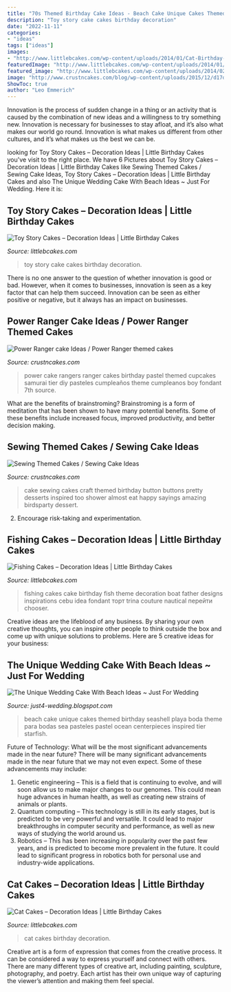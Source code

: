 ```yaml
---
title: "70s Themed Birthday Cake Ideas - Beach Cake Unique Cakes Themed Birthday Seashell Playa Boda Theme Para Bodas Sea Pasteles Pastel Ocean Centerpieces Inspired Tier Starfish"
description: "Toy story cake cakes birthday decoration"
date: "2022-11-11"
categories:
- "ideas"
tags: ["ideas"]
images:
- "http://www.littlebcakes.com/wp-content/uploads/2014/01/Cat-Birthday-Cakes-Pictures.jpg"
featuredImage: "http://www.littlebcakes.com/wp-content/uploads/2014/01/Fishing-Cakes-Images.jpg"
featured_image: "http://www.littlebcakes.com/wp-content/uploads/2014/02/Toy-Story-Cake-Ideas.jpg"
image: "http://www.crustncakes.com/blog/wp-content/uploads/2015/12/d17dfd283a19062218b9c759070e952a.jpg"
ShowToc: true
author: "Leo Emmerich"
---
```



Innovation is the process of sudden change in a thing or an activity that is caused by the combination of new ideas and a willingness to try something new. Innovation is necessary for businesses to stay afloat, and it’s also what makes our world go round. Innovation is what makes us different from other cultures, and it’s what makes us the best we can be.

	

		
looking for Toy Story Cakes – Decoration Ideas | Little Birthday Cakes you've visit to the right place. We have 6 Pictures about Toy Story Cakes – Decoration Ideas | Little Birthday Cakes like Sewing Themed Cakes / Sewing Cake Ideas, Toy Story Cakes – Decoration Ideas | Little Birthday Cakes and also The Unique Wedding Cake With Beach Ideas ~ Just For Wedding. Here it is:
		
    
## Toy Story Cakes – Decoration Ideas | Little Birthday Cakes

<img loading=lazy src="http://www.littlebcakes.com/wp-content/uploads/2014/02/Toy-Story-Cake-Ideas.jpg" onerror="this.onerror=null;this.src='https://tse1.mm.bing.net/th?id=OIP.SkDbF0H0TF2sYM-v-v5-wAHaLG&amp;pid=15.1';" alt="Toy Story Cakes – Decoration Ideas | Little Birthday Cakes">

_Source: littlebcakes.com_

>toy story cake cakes birthday decoration. 

	

There is no one answer to the question of whether innovation is good or bad. However, when it comes to businesses, innovation is seen as a key factor that can help them succeed. Innovation can be seen as either positive or negative, but it always has an impact on businesses.

    
## Power Ranger Cake Ideas / Power Ranger Themed Cakes

<img loading=lazy src="http://www.crustncakes.com/blog/wp-content/uploads/2015/11/eb787aa3cf435a70b9cef12e2d1f0082.jpg" onerror="this.onerror=null;this.src='https://tse3.mm.bing.net/th?id=OIP.xqnaCxzY0ByxVBcsLo2xzgHaJ4&amp;pid=15.1';" alt="Power Ranger cake Ideas / Power Ranger themed cakes">

_Source: crustncakes.com_

>power cake rangers ranger cakes birthday pastel themed cupcakes samurai tier diy pasteles cumpleaños theme cumpleanos boy fondant 7th source. 

	

What are the benefits of brainstroming?
Brainstroming is a form of meditation that has been shown to have many potential benefits. Some of these benefits include increased focus, improved productivity, and better decision making.

    
## Sewing Themed Cakes / Sewing Cake Ideas

<img loading=lazy src="http://www.crustncakes.com/blog/wp-content/uploads/2015/12/d17dfd283a19062218b9c759070e952a.jpg" onerror="this.onerror=null;this.src='https://tse4.mm.bing.net/th?id=OIP.6MhbnaF_N9LPWQGmf-JYyAHaKV&amp;pid=15.1';" alt="Sewing Themed Cakes / Sewing Cake Ideas">

_Source: crustncakes.com_

>cake sewing cakes craft themed birthday button buttons pretty desserts inspired too shower almost eat happy sayings amazing birdsparty dessert. 

	

2. Encourage risk-taking and experimentation.

    
## Fishing Cakes – Decoration Ideas | Little Birthday Cakes

<img loading=lazy src="http://www.littlebcakes.com/wp-content/uploads/2014/01/Fishing-Cakes-Images.jpg" onerror="this.onerror=null;this.src='https://tse3.mm.bing.net/th?id=OIP.PT8mZGQT0QsOmBA6coadawHaJ4&amp;pid=15.1';" alt="Fishing Cakes – Decoration Ideas | Little Birthday Cakes">

_Source: littlebcakes.com_

>fishing cakes cake birthday fish theme decoration boat father designs inspirations cebu idea fondant торт trina couture nautical перейти chooser. 

	

Creative ideas are the lifeblood of any business. By sharing your own creative thoughts, you can inspire other people to think outside the box and come up with unique solutions to problems. Here are 5 creative ideas for your business: 

    
## The Unique Wedding Cake With Beach Ideas ~ Just For Wedding

<img loading=lazy src="http://2.bp.blogspot.com/-Ugy-odZGD30/TcbOLd1k91I/AAAAAAAAAXs/5B5EXgh9Vi8/s1600/unique-tropical-beach-wedding-cake3.jpg" onerror="this.onerror=null;this.src='https://tse2.mm.bing.net/th?id=OIP.NPqqqk_H9IGX7A_oWKxIHQHaKW&amp;pid=15.1';" alt="The Unique Wedding Cake With Beach Ideas ~ Just For Wedding">

_Source: just4-wedding.blogspot.com_

>beach cake unique cakes themed birthday seashell playa boda theme para bodas sea pasteles pastel ocean centerpieces inspired tier starfish. 

	

Future of Technology: What will be the most significant advancements made in the near future?
There will be many significant advancements made in the near future that we may not even expect. Some of these advancements may include: 
1. Genetic engineering – This is a field that is continuing to evolve, and will soon allow us to make major changes to our genomes. This could mean huge advances in human health, as well as creating new strains of animals or plants. 
2. Quantum computing – This technology is still in its early stages, but is predicted to be very powerful and versatile. It could lead to major breakthroughs in computer security and performance, as well as new ways of studying the world around us. 
3. Robotics – This has been increasing in popularity over the past few years, and is predicted to become more prevalent in the future. It could lead to significant progress in robotics both for personal use and industry-wide applications. 

    
## Cat Cakes – Decoration Ideas | Little Birthday Cakes

<img loading=lazy src="http://www.littlebcakes.com/wp-content/uploads/2014/01/Cat-Birthday-Cakes-Pictures.jpg" onerror="this.onerror=null;this.src='https://tse3.mm.bing.net/th?id=OIP.IlstBi70628Tow1VUH3CuwHaJ3&amp;pid=15.1';" alt="Cat Cakes – Decoration Ideas | Little Birthday Cakes">

_Source: littlebcakes.com_

>cat cakes birthday decoration. 

	

Creative art is a form of expression that comes from the creative process. It can be considered a way to express yourself and connect with others. There are many different types of creative art, including painting, sculpture, photography, and poetry. Each artist has their own unique way of capturing the viewer’s attention and making them feel special.

